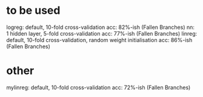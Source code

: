 # to be used
logreg: default, 10-fold cross-validation
	acc: 82%-ish (Fallen Branches)
nn:     1 hidden layer, 5-fold cross-validation
	acc: 77%-ish (Fallen Branches)
linreg: default, 10-fold cross-validation, random weight initialisation
	acc: 86%-ish (Fallen Branches)

# other
mylinreg: default, 10-fold cross-validation
	acc: 72%-ish (Fallen Branches)
